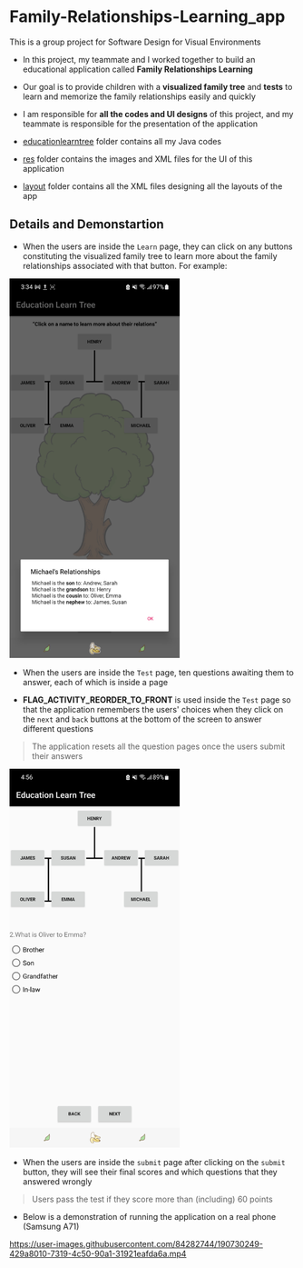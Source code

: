 # Family-Relationships-Learning_app

This is a group project for Software Design for Visual Environments

* In this project, my teammate and I worked together to build an educational application called **Family Relationships Learning**

* Our goal is to provide children with a **visualized family tree** and **tests** to learn and memorize the family relationships easily and quickly

* I am responsible for **all the codes and UI designs** of this project, and my teammate is responsible for the presentation of the application

* [educationlearntree](java/com/example/educationlearntree) folder contains all my Java codes
* [res](res) folder contains the images and XML files for the UI of this application

* [layout](res/layout/) folder contains all the XML files designing all the layouts of the app




## Details and Demonstartion

* When the users are inside the `Learn` page, they can click on any buttons constituting the visualized family tree to learn more about the family relationships associated with that button. For example:

<p>
  <img src="learn_page.jpg" width="300" />
</p>


* When the users are inside the `Test` page, ten questions awaiting them to answer, each of which is inside a page

* **FLAG_ACTIVITY_REORDER_TO_FRONT** is used inside the `Test` page so that the application remembers the users' choices when they click on the `next` and `back` buttons at the bottom of the screen to answer different questions

> The application resets all the question pages once the users submit their answers

<p>
  <img src="Test_page.jpg" width="300" />
</p>


* When the users are inside the `submit` page after clicking on the `submit` button, they will see their final scores and which questions that they answered wrongly

> Users pass the test if they score more than (including) 60 points 

* Below is a demonstration of running the application on a real phone (Samsung A71)


https://user-images.githubusercontent.com/84282744/190730249-429a8010-7319-4c50-90a1-31921eafda6a.mp4


